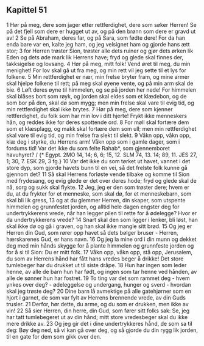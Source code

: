 ## Kapittel 51

1 Hør på meg, dere som jager etter rettferdighet, dere som søker Herren! Se på det fjell som dere er hugget ut av, og på den brønn som dere er gravd ut av!
2 Se på Abraham, deres far, og på Sara, som fødte dere! For da han enda bare var en, kalte jeg ham, og jeg velsignet ham og gjorde hans ætt stor;
3 for Herren trøster Sion, trøster alle dets ruiner og gjør dets ørken lik Eden og dets øde mark lik Herrens have; fryd og glede skal finnes der, takksigelse og lovsang.
4 Hør på meg, mitt folk! Vend øret til meg, du min menighet! For lov skal gå ut fra meg, og min rett vil jeg sette til et lys for folkene.
5 Min rettferdighet er nær, min frelse bryter fram, og mine armer skal hjelpe folkene til rett; på meg skal øyene vente, og på min arm skal de bie.
6 Løft deres øyne til himmelen, og se på jorden her nede! For himmelen skal blåses bort som røyk, og jorden skal eldes som et klædebon, og de som bor på den, skal dø som mygg; men min frelse skal vare til evig tid, og min rettferdighet skal ikke brytes.
7 Hør på meg, dere som kjenner rettferdighet, du folk som har min lov i ditt hjerte! Frykt ikke menneskers hån, og reddes ikke for deres spottende ord.
8 For møll skal fortære dem som et klæsplagg, og makk skal fortære dem som ull; men min rettferdighet skal vare til evig tid, og min frelse fra slekt til slekt.
9 Våkn opp, våkn opp, klæ deg i styrke, du Herrens arm! Våkn opp som i gamle dager, som i fordums tid! Var det ikke du som felte Rahab*, som gjennemboret havuhyret? / {* Egypt. 2MO 14, 14; 6, 6; 15, 12. SLM 74, 13. 14; 89, 11. JES 27, 1; 30, 7. ESK 29, 3 fg.}
10 Var det ikke du som tørket ut havet, vannet i det store dyp, som gjorde havets bunn til en vei, så det frelste folk kunne gå gjennom det?
11 Så skal Herrens forløste vende tilbake og komme til Sion med frydesang, og evig glede er det over deres hode; fryd og glede skal de nå, sorg og sukk skal flykte.
12 Jeg, jeg er den som trøster dere; hvem er du, at du frykter for et menneske, som skal dø, for et menneskebarn, som skal bli lik gress,
13 og at du glemmer Herren, din skaper, som utspente himmelen og grunnfestet jorden, og alltid hele dagen engster deg for undertrykkerens vrede, når han legger pilen til rette for å ødelegge? Hvor er da undertrykkerens vrede?
14 Snart skal den som ligger i lenker, bli løst, han skal ikke dø og gå i graven, og han skal ikke mangle sitt brød.
15 Og jeg er Herren din Gud, som rører opp havet så dets bølger bruser - Herren, hærskarenes Gud, er hans navn.
16 Og jeg la mine ord i din munn og dekket deg med min hånds skygge for å plante himmelen og grunnfeste jorden og for å si til Sion: Du er mitt folk.
17 Våkn opp, våkn opp, stå opp, Jerusalem, du som av Herrens hånd har fått hans vredes beger å drikke! Det store tumlebeger har du drukket ut til siste dråpe.
18 Hun har ingen som leder henne, av alle de barn hun har født, og ingen som tar henne ved hånden, av alle de sønner hun har fostret.
19 To ting var det som rammet deg - hvem ynkes over deg? - ødeleggelse og undergang, hunger og sverd - hvordan skal jeg trøste deg?
20 Dine barn lå avmektige på alle gatehjørner som en hjort i garnet, de som var fylt av Herrens brennende vrede, av din Guds trusler.
21 Derfor, hør dette, du arme, og du som er drukken, men ikke av vin!
22 Så sier Herren, din herre, din Gud, som fører sitt folks sak: Se, jeg har tatt tumlebegeret ut av din hånd; mitt store vredesbeger skal du ikke mere drikke av.
23 Og jeg gir det i dine undertrykkeres hånd, de som sa til deg: Bøy deg ned, så vi kan gå over deg, og så gjorde du din rygg lik jorden, til en gate for dem som gikk over den.
